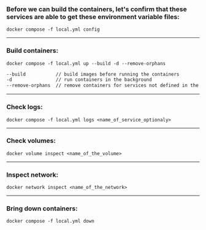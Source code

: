 
### Before we can build the containers, let's confirm that these services are able to get these environment variable files:
```docker compose -f local.yml config```
<hr>

### Build containers:
```docker compose -f local.yml up --build -d --remove-orphans```
```bash
--build           // build images before running the containers
-d                // run containers in the background
--remove-orphans  // remove containers for services not defined in the compose file.
```
<hr>

### Check logs:
```docker compose -f local.yml logs <name_of_service_optionaly>```
<hr>

### Check volumes:
```docker volume inspect <name_of_the_volume>```
<hr>

### Inspect network:
```docker network inspect <name_of_the_network>```

<hr>

### Bring down containers:
```docker compose -f local.yml down```
